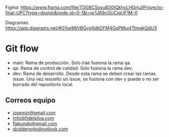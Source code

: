 Figma: https://www.figma.com/file/TDG8CSoyuB30tQkhyLHGmJ/Proyecto-final-UPC?type=design&node-id=0-1&t=pr1J69cGUCiqUF1M-0

                                                              
Diagramas: https://app.diagrams.net/#G1se98VBQygXdkDFM4GqPMui4TtmqkQdU3

# Git flow
- main: Rama de producción. Solo trae fusiona la rama qa.
- qa: Rama de control de calidad. Solo fusiona la rama dev.
- dev: Rama de desarrollo. Desde esta rama se deben crear las ramas issue. Una vez resuelto un issue, se fusiona con dev y puede o no ser borrado del repositorio local.

## Correos equipo
- josemzr@gmail.com
- info@fidelsilva.com
- flakundo@gmail.com
- dcalderonlo@outlook.com
